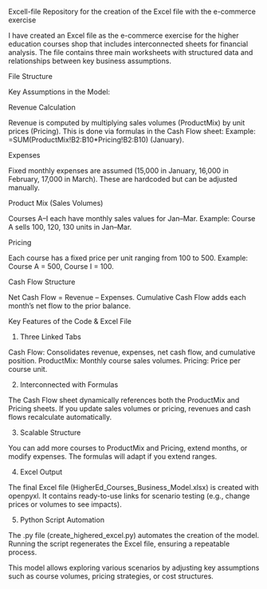 Excell-file
Repository for the creation of the Excel file with the e-commerce exercise 

I have created an Excel file as the e-commerce exercise for the higher education courses shop that includes interconnected sheets for financial analysis. The file contains three main worksheets with structured data and relationships between key business assumptions.

File Structure

Key Assumptions in the Model:

Revenue Calculation

  Revenue is computed by multiplying sales volumes (ProductMix) by unit prices (Pricing).
  This is done via formulas in the Cash Flow sheet:
  Example: =SUM(ProductMix!B2:B10*Pricing!B2:B10) (January).

Expenses

  Fixed monthly expenses are assumed (15,000 in January, 16,000 in February, 17,000 in March).
  These are hardcoded but can be adjusted manually.

Product Mix (Sales Volumes)

  Courses A–I each have monthly sales values for Jan–Mar.
  Example: Course A sells 100, 120, 130 units in Jan–Mar.

Pricing

  Each course has a fixed price per unit ranging from 100 to 500.
  Example: Course A = 500, Course I = 100.

Cash Flow Structure

  Net Cash Flow = Revenue – Expenses.
  Cumulative Cash Flow adds each month’s net flow to the prior balance.


Key Features of the Code & Excel File

1. Three Linked Tabs

  Cash Flow: Consolidates revenue, expenses, net cash flow, and cumulative position.
  ProductMix: Monthly course sales volumes.
  Pricing: Price per course unit.

2. Interconnected with Formulas

  The Cash Flow sheet dynamically references both the ProductMix and Pricing sheets.
  If you update sales volumes or pricing, revenues and cash flows recalculate automatically.

3. Scalable Structure

  You can add more courses to ProductMix and Pricing, extend months, or modify expenses.
  The formulas will adapt if you extend ranges.

4. Excel Output

  The final Excel file (HigherEd_Courses_Business_Model.xlsx) is created with openpyxl.
  It contains ready-to-use links for scenario testing (e.g., change prices or volumes to see impacts).

5. Python Script Automation

  The .py file (create_highered_excel.py) automates the creation of the model.
  Running the script regenerates the Excel file, ensuring a repeatable process.

This model allows exploring various scenarios by adjusting key assumptions such as course volumes, pricing strategies, or cost structures.
